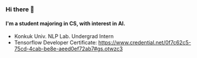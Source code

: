 ### Hi there 👋 
#### I'm a student majoring in CS, with interest in AI.

- Konkuk Univ. NLP Lab. Undergrad Intern
- Tensorflow Developer Certificate: https://www.credential.net/0f7c62c5-75cd-4cab-be8e-aeed0ef72ab7#gs.otwzc3

<!--
**MattYoon/MattYoon** is a ✨ _special_ ✨ repository because its `README.md` (this file) appears on your GitHub profile.

Here are some ideas to get you started:

- 🔭 I’m currently working on ...
- 🌱 I’m currently learning ...
- 👯 I’m looking to collaborate on ...
- 🤔 I’m looking for help with ...
- 💬 Ask me about ...
- 📫 How to reach me: ...
- 😄 Pronouns: ...
- ⚡ Fun fact: ...
-->
